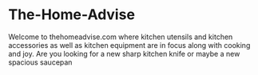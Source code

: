 # The-Home-Advise
Welcome to thehomeadvise.com where kitchen utensils and kitchen accessories as well as kitchen equipment are in focus along with cooking and joy. Are you looking for a new sharp kitchen knife or maybe a new spacious saucepan 
